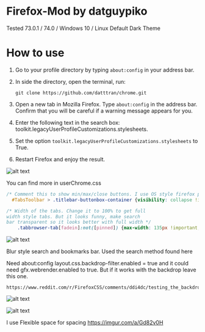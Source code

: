 # Firefox-Mod by datguypiko
Tested 73.0.1 / 74.0 /  Windows 10 / Linux Default Dark Theme
# How to use
1. Go to your profile directory by typing ```about:config``` in your address bar. 

2. In side the directory, open the terminal, run:

  	```git clone https://github.com/datttran/chrome.git```

3. Open a new tab in Mozilla Firefox. Type ```about:config``` in the address bar. Confirm that you will be careful if a warning message appears for you.

4. Enter the following text in the search box: toolkit.legacyUserProfileCustomizations.stylesheets.

5. Set the option ``toolkit.legacyUserProfileCustomizations.stylesheets`` to True.

6. Restart Firefox and enjoy the result.

![alt text](https://i.imgur.com/Hi1ocvT.png)

You can find more in userChrome.css
```css
/* Comment this to show min/max/close buttons. I use OS style firefox plugin. */
  #TabsToolbar > .titlebar-buttonbox-container {visibility: collapse !important;}
```

```css
/* Width of the tabs. Change it to 100% to get full 
width style tabs. But it looks funny, make search 
bar transparent so it looks better with full width */
	.tabbrowser-tab[fadein]:not([pinned]) {max-width: 135px !important;}  
```  
![alt text](https://i.imgur.com/8IUIq2g.png)

Blur style search and bookmarks bar. Used the search method found here 

Need about:config layout.css.backdrop-filter.enabled = true
and it could need  gfx.webrender.enabled to true. But if it works with the backdrop leave this one.
```
https://www.reddit.com/r/FirefoxCSS/comments/ddi4dc/testing_the_backdropfilter_in_the_url_dropdown/
```  
 ![alt text](https://i.imgur.com/bU7ahnk.png)
 
 ![alt text](https://i.imgur.com/OasXFqd.png)
 
 I use Flexible space for spacing https://imgur.com/a/Gd82v0H 
